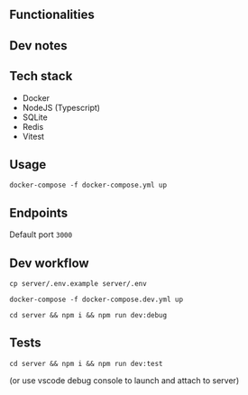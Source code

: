 ## Functionalities


## Dev notes


## Tech stack

- Docker
- NodeJS (Typescript)
- SQLite
- Redis
- Vitest

## Usage

`docker-compose -f docker-compose.yml up`

## Endpoints

Default port `3000`


## Dev workflow

`cp server/.env.example server/.env`

`docker-compose -f docker-compose.dev.yml up`

`cd server && npm i && npm run dev:debug`

## Tests

`cd server && npm i && npm run dev:test`

(or use vscode debug console to launch and attach to server)
